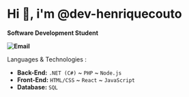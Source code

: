 # Hi 👋, i'm @dev-henriquecouto

**Software Development Student**

**![Email](https://img.shields.io/badge/-hcouto76@gmail.com-red?style=flat&logo=gmail&logoColor=white)**   

Languages & Technologies :
- **Back-End:** `.NET (C#)` ~ `PHP` ~ `Node.js`  
- **Front-End:** `HTML/CSS` ~ `React` ~ `JavaScript`  
- **Database:** `SQL`  
<!---
dev-henriquecouto/dev-henriquecouto is a ✨ special ✨ repository because its `README.md` (this file) appears on your GitHub profile.
You can click the Preview link to take a look at your changes.
--->
